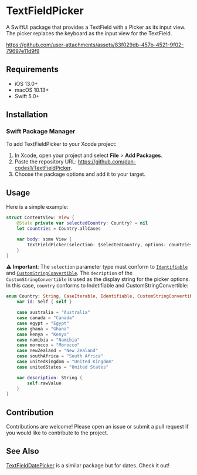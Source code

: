 
# TextFieldPicker

A SwiftUI package that provides a TextField with a Picker as its input view. The picker replaces the keyboard as the input view for the TextField.

https://github.com/user-attachments/assets/83f029db-457b-4521-9f02-79697e11d9f9

## Requirements

- iOS 13.0+
- macOS 10.13+
- Swift 5.0+
## Installation

### Swift Package Manager

To add TextFieldPicker to your Xcode project:

1. In Xcode, open your project and select **File** > **Add Packages**.
2. Paste the repository URL: https://github.com/dan-codes1/TextFieldPicker.
3. Choose the package options and add it to your target.


## Usage

Here is a simple example:
```swift
struct ContentView: View {
    @State private var selectedCountry: Country? = nil
    let countries = Country.allCases

    var body: some View {
        TextFieldPicker(selection: $selectedCountry, options: countries)
    }
}
```

⚠️ **Important**: The `selection` parameter type must conform to [`Identifiable`](https://developer.apple.com/documentation/swift/identifiable) and [`CustomStringConvertible`](https://developer.apple.com/documentation/swift/customstringconvertible). The `decription` of the `CustomStringConvertible` is used as the display string for the picker options.
 In this case, `country` conforms to Indetifiable and CustomStringConvertible:
 ```swift
 enum Country: String, CaseIterable, Identifiable, CustomStringConvertible {
     var id: Self { self }

     case australia = "Australia"
     case canada = "Canada"
     case egypt = "Egypt"
     case ghana = "Ghana"
     case kenya = "Kenya"
     case namibia = "Namibia"
     case morocco = "Morocco"
     case newZealand = "New Zealand"
     case southAfrica = "South Africa"
     case unitedKingdom = "United Kingdom"
     case unitedStates = "United States"

     var description: String {
         self.rawValue
     }
 }
 ```

## Contribution
Contributions are welcome! Please open an issue or submit a pull request if you would like to contribute to the project.

## See Also
[TextFieldDatePicker](https://github.com/dan-codes1/TextFieldPicker) is a similar package but for dates. Check it out!

